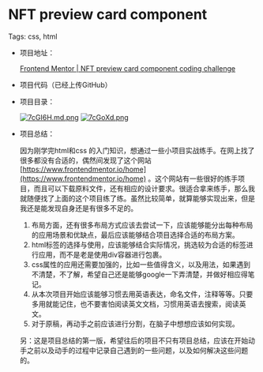 # NFT preview card component

Tags: css, html

- 项目地址：
    
    [Frontend Mentor | NFT preview card component coding challenge](https://www.frontendmentor.io/challenges/nft-preview-card-component-SbdUL_w0U)
    
- 项目代码（已经上传GitHub）

- 项目目录：
    
   [![7cGI6H.md.png](https://s4.ax1x.com/2022/01/20/7cGI6H.md.png)](https://imgtu.com/i/7cGI6H)
   [![7cGoXd.png](https://s4.ax1x.com/2022/01/20/7cGoXd.png)](https://imgtu.com/i/7cGoXd)
    
- 项目总结：
    
    因为刚学完html和css 的入门知识，想通过一些小项目实战练手。在网上找了很多都没有合适的，偶然间发现了这个网站[https://www.frontendmentor.io/home](https://www.frontendmentor.io/home) 。这个网站有一些很好的练手项目，而且可以下载原料文件，还有相应的设计要求。很适合拿来练手，那么我就随便找了上面的这个项目练了练。虽然比较简单，就算能够实现出来，但是我还是能发现自身还是有很多不足的。
    
    1. 布局方面，还有很多布局方式应该去尝试一下，应该能够能分出每种布局的应用场景和优缺点，最后应该能够结合项目选择合适的布局方案。
    2. html标签的选择与使用，应该能够结合实际情况，挑选较为合适的标签进行应用，而不是老是使用div容器进行包裹。
    3. css属性的应用还需要加强的，比如一些值得含义，以及用法，如果遇到不清楚，不了解，希望自己还是能够google一下弄清楚，并做好相应得笔记。
    4. 从本次项目开始应该能够习惯去用英语表达，命名文件，注释等等。只要多用就能记住，也不要害怕阅读英文文档，习惯用英语去搜索，阅读英文。
    5. 对于原稿，再动手之前应该进行分割，在脑子中想想应该如何实现。
    
    另：这是项目总结的第一版，希望往后的项目不只有项目总结，应该在开始动手之前以及动手的过程中记录自己遇到的一些问题，以及如何解决这些问题的。
